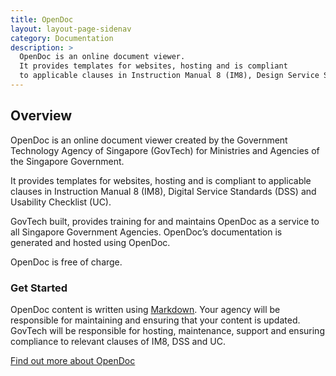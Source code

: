 ```yaml
---
title: OpenDoc
layout: layout-page-sidenav
category: Documentation
description: >
  OpenDoc is an online document viewer.
  It provides templates for websites, hosting and is compliant 
  to applicable clauses in Instruction Manual 8 (IM8), Design Service Standard (DSS) and Usability Checklist (UC).
---
```


## Overview

OpenDoc is an online document viewer created by the Government Technology Agency of Singapore (GovTech) for Ministries and Agencies of the Singapore Government.

It provides templates for websites, hosting and is compliant to applicable clauses in Instruction Manual 8 (IM8), Digital Service Standards (DSS) and Usability Checklist (UC).

GovTech built, provides training for and maintains OpenDoc as a service to all Singapore Government Agencies. OpenDoc’s documentation is generated and hosted using OpenDoc.

OpenDoc is free of charge.

### Get Started

OpenDoc content is written using [Markdown](https://en.wikipedia.org/wiki/Markdown). Your agency will be responsible for maintaining and ensuring that your content is updated. GovTech will be responsible for hosting, maintenance, support and ensuring compliance to relevant clauses of IM8, DSS and UC.

[Find out more about OpenDoc](https://opendoc.sg/)
